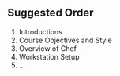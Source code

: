 

## Suggested Order

1. Introductions
2. Course Objectives and Style
3. Overview of Chef
4. Workstation Setup
5. ...

